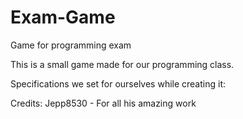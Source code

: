 # Exam-Game
Game for programming exam

This is a small game made for our programming class.

Specifications we set for ourselves while creating it:


Credits:
Jepp8530 - For all his amazing work